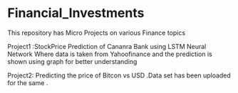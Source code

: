 # Financial_Investments
This repository has Micro Projects on various Finance topics


Project1 :StockPrice Prediction of Cananra Bank using LSTM Neural Network Where data is taken from Yahoofinance and the prediction is shown using graph for 
better understanding

Project2: Predicting the price of Bitcon vs USD .Data set has been uploaded for the same .
